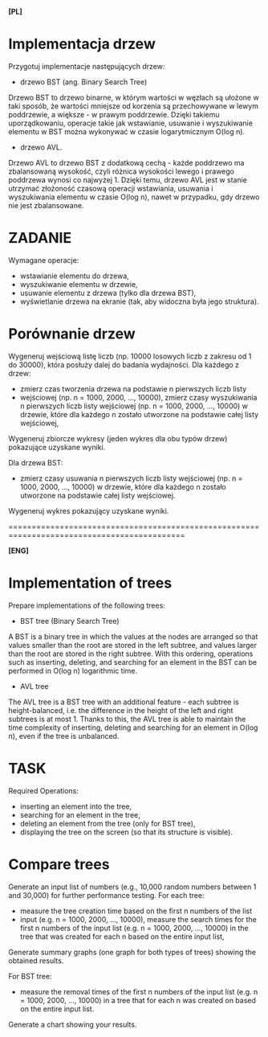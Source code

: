 **[PL]**

# Implementacja drzew

Przygotuj implementacje następujących drzew:
- drzewo BST (ang. Binary Search Tree)

Drzewo BST to drzewo binarne, w którym wartości w węzłach są ułożone w taki sposób, że wartości mniejsze od korzenia są przechowywane w lewym poddrzewie, a większe - w prawym poddrzewie. Dzięki takiemu uporządkowaniu, operacje takie jak wstawianie, usuwanie i wyszukiwanie elementu w BST można wykonywać w czasie logarytmicznym     O(log n).

- drzewo AVL.

Drzewo AVL to drzewo BST z dodatkową cechą - każde poddrzewo ma zbalansowaną wysokość, czyli różnica wysokości lewego i prawego poddrzewa wynosi co najwyżej 1. Dzięki temu, drzewo AVL jest w stanie utrzymać złożoność czasową operacji wstawiania, usuwania i wyszukiwania elementu w czasie O(log n), nawet w przypadku, gdy drzewo nie jest zbalansowane.

# ZADANIE
Wymagane operacje:
- wstawianie elementu do drzewa,
- wyszukiwanie elementu w drzewie,
- usuwanie elementu z drzewa (tylko dla drzewa BST),
- wyświetlanie drzewa na ekranie (tak, aby widoczna była jego struktura).

# Porównanie drzew

Wygeneruj wejściową listę liczb (np. 10000 losowych liczb z zakresu od 1 do 30000), która posłuży dalej do badania wydajności.
Dla każdego z drzew:
- zmierz czas tworzenia drzewa na podstawie n pierwszych liczb listy
- wejściowej (np. n = 1000, 2000, ..., 10000), zmierz czasy wyszukiwania n pierwszych liczb listy wejściowej (np. n = 1000, 2000, ..., 10000) w drzewie, które dla każdego n zostało utworzone na podstawie całej listy wejściowej,

Wygeneruj zbiorcze wykresy (jeden wykres dla obu typów drzew) pokazujące uzyskane wyniki.

Dla drzewa BST:
- zmierz czasy usuwania n pierwszych liczb listy wejściowej (np. n = 1000, 2000, ..., 10000) w drzewie, które dla każdego n zostało utworzone na
podstawie całej listy wejściowej.

Wygeneruj wykres pokazujący uzyskane wyniki.


============================================================================================

**[ENG]**

# Implementation of trees

Prepare implementations of the following trees:
- BST tree (Binary Search Tree)

A BST is a binary tree in which the values at the nodes are arranged so that values smaller than the root are stored in the left subtree, and values larger than the root are stored in the right subtree. With this ordering, operations such as inserting, deleting, and searching for an element in the BST can be performed in O(log n) logarithmic time.

- AVL tree

The AVL tree is a BST tree with an additional feature - each subtree is height-balanced, i.e. the difference in the height of the left and right subtrees is at most 1. Thanks to this, the AVL tree is able to maintain the time complexity of inserting, deleting and searching for an element in O(log n), even if the tree is unbalanced.

# TASK
Required Operations:
- inserting an element into the tree,
- searching for an element in the tree,
- deleting an element from the tree (only for BST tree),
- displaying the tree on the screen (so that its structure is visible).

# Compare trees

Generate an input list of numbers (e.g., 10,000 random numbers between 1 and 30,000) for further performance testing.
For each tree:
- measure the tree creation time based on the first n numbers of the list
- input (e.g. n = 1000, 2000, ..., 10000), measure the search times for the first n numbers of the input list (e.g. n = 1000, 2000, ..., 10000) in the tree that was created for each n based on the entire input list,

Generate summary graphs (one graph for both types of trees) showing the obtained results.

For BST tree:
- measure the removal times of the first n numbers of the input list (e.g. n = 1000, 2000, ..., 10000) in a tree that for each n was created on based on the entire input list.

Generate a chart showing your results.
